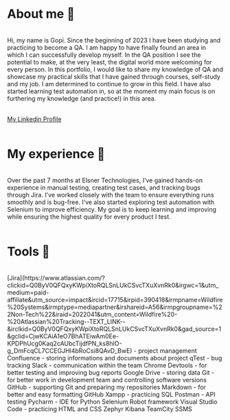 <h1>About me 👋</h1><br>
Hi, my name is Gopi. Since the beginning of 2023 I have been studying and practicing to become a QA. I am happy to have finally found an area in which I can successfully develop myself.  In the QA position I see the potential to make, at the very least, the digital world more welcoming for every person. In this portfolio, I would like to share my knowledge of QA and showcase my practical skills that I have gained through courses, self-study and my job. I am determined to continue to grow in this field. I have also started learning test automation in, so at the moment my main focus is on furthering my knowledge (and practice!) in this area.<br>
<br>

[My Linkedin Profile](https://www.linkedin.com/in/gopi-gabani-b277a6225/)<br>
<br>
<h1>My experience 🏢</h1><br>
Over the past 7 months at Elsner Technologies, I’ve gained hands-on experience in manual testing, creating test cases, and tracking bugs through Jira. I’ve worked closely with the team to ensure everything runs smoothly and is bug-free. I’ve also started exploring test automation with Selenium to improve efficiency. My goal is to keep learning and improving while ensuring the highest quality for every product I test.<br>
<br>
<h1>Tools 🔧</h1><br>
[Jira](https://www.atlassian.com/?clickid=Q0ByV0QFQxyKWpiXtoRQLSnLUkCSvcTXuXvnRk0&irgwc=1&utm_medium=paid-affiliate&utm_source=impact&ircid=17715&irpid=390418&irmpname=Wildfire%20Systems&irmptype=mediapartner&irshareid=A56&irmpgroupname=%22Non-Tech%22&iraid=2022041&utm_content=Wildfire%20-%20Atlassian%20Tracking--TEXT_LINK--&irclkid=Q0ByV0QFQxyKWpiXtoRQLSnLUkCSvcTXuXvnRk0&gad_source=1&gclid=CjwKCAiA1eO7BhATEiwAm0Ee-KPDPhUcg0Kaq2cAUbcTijdfPN_ks8hlO-g_DmFcqCL7CCEGJHl4bRoCsi8QAvD_BwE) - project management <br>
Confluence - storing informations and documents about project
qTest - bug tracking
Slack - communication within the team
Chrome Devtools - for better testing and improving bug reports
Google Drive - storing data
Git - for better work in development team and controlling software versions
GitHub - supporting Git and preparing my repositories
Markdown - for better and easy formatting GitHub
Xampp - practicing SQL
Postman - API testing
Pycharm - IDE for Python
Selenium
Robot framework
Visual Studio Code - practicing HTML and CSS
Zephyr
Kibana
TeamCity
SSMS
